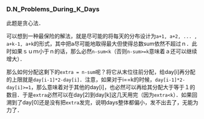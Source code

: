 ### D.N_Problems_During_K_Days

此题是贪心法．
 
可以想到一种最保险的解法，就是尽可能的将每天的分布设计为```a+1, a+2, ... , a+k-1, a+k```的形式，其中把a尽可能地取得最大但使得总数sum依然不超过ｎ．此时如果ｓｕｍ小于ｎ的话，那么必然```n-sum<k```（否则```n-sum>=k```意味着ａ还可以继续增大）．

那么如何分配这剩下的```extra = n-sum```呢？将它从末位往前分配，给day[i]再分配的上限就是```day[i-1]*2-day[i]```．注意，如果对于i==k的时候，```day[i-1]*2-day[i]>=1```，那么意味着对于其他的day[i]，也必然可以再给其分配大于等于１的数目．于是```extra```必然可以在day[2]到day[k]这几天用完（因为```extra<k```）．如果回溯到了day[0]还是没有把```extra```发完，说明days整体都偏小，发不出去了，无能为力了．
